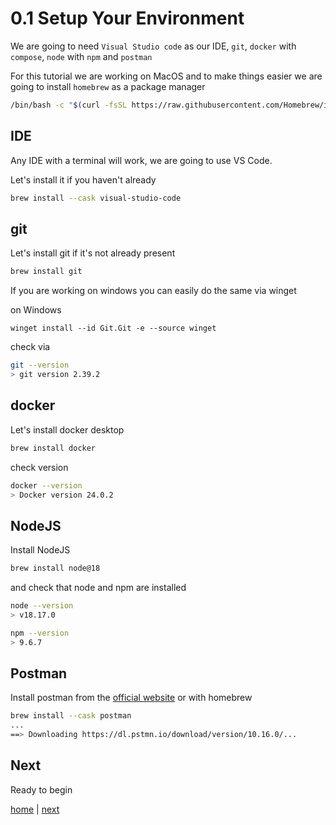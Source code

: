 # 0.1 Setup Your Environment

We are going to need `Visual Studio code` as our IDE, `git`, `docker` with `compose`, `node` with `npm` and `postman`

For this tutorial we are working on MacOS and to make things easier we are going to install `homebrew` as a package manager

```bash
/bin/bash -c "$(curl -fsSL https://raw.githubusercontent.com/Homebrew/install/master/install.sh)"
```

## IDE

Any IDE with a terminal will work, we are going to use VS Code. 

Let's install it if you haven't already

```bash
brew install --cask visual-studio-code
```

## git

Let's install git if it's not already present

```bash
brew install git
```

If you are working on windows you can easily do the same via winget

on Windows

```poweshell
winget install --id Git.Git -e --source winget
```

check via 

```bash
git --version
> git version 2.39.2
```

## docker

Let's install docker desktop

```bash
brew install docker
```

check version

```bash
docker --version
> Docker version 24.0.2
```

## NodeJS

Install NodeJS

```bash
brew install node@18
```

and check that node and npm are installed

```bash
node --version
> v18.17.0
```

```bash
npm --version
> 9.6.7
```

## Postman

Install postman from the [official website]() or with homebrew

```bash
brew install --cask postman
...
==> Downloading https://dl.pstmn.io/download/version/10.16.0/...
```

## Next

Ready to begin

[home](../readme.md) | [next](./1_1_setup_apollo_server.md)